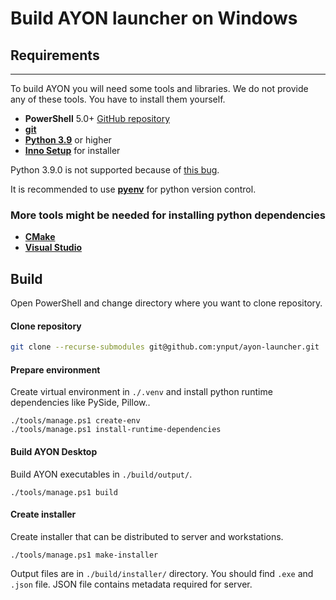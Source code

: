 # Build AYON launcher on Windows

## Requirements
---

To build AYON you will need some tools and libraries. We do not provide any of these tools. You have to install them yourself.
- **PowerShell** 5.0+ [GitHub repository](https://github.com/PowerShell/PowerShell)
- [**git**](https://git-scm.com/downloads)
- [**Python 3.9**](https://www.python.org/downloads/) or higher
- [**Inno Setup**](https://jrsoftware.org/isdl.php) for installer

Python 3.9.0 is not supported because of [this bug](https://github.com/python/cpython/pull/22670).

It is recommended to use [**pyenv**](https://github.com/pyenv/pyenv) for python version control.

### More tools **might** be needed for installing python dependencies
- [**CMake**](https://cmake.org/)
- [**Visual Studio**](https://visualstudio.microsoft.com/cs/downloads/)

## Build

Open PowerShell and change directory where you want to clone repository.
#### Clone repository
```sh
git clone --recurse-submodules git@github.com:ynput/ayon-launcher.git
```

#### Prepare environment
Create virtual environment in `./.venv` and install python runtime dependencies like PySide, Pillow..
```
./tools/manage.ps1 create-env
./tools/manage.ps1 install-runtime-dependencies
```

#### Build AYON Desktop
Build AYON executables in `./build/output/`.
```
./tools/manage.ps1 build
```

#### Create installer
Create installer that can be distributed to server and workstations.
```
./tools/manage.ps1 make-installer
```

Output files are in `./build/installer/` directory. You should find `.exe` and `.json` file. JSON file contains metadata required for server.
